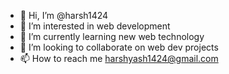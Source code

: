 - 👋 Hi, I’m @harsh1424
- 👀 I’m interested in web development
- 🌱 I’m currently learning new web technology
- 💞️ I’m looking to collaborate on web dev projects
- 📫 How to reach me harshyash1424@gmail.com

<!---
harsh1424/harsh1424 is a ✨ special ✨ repository because its `README.md` (this file) appears on your GitHub profile.
You can click the Preview link to take a look at your changes.
--->
